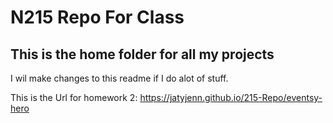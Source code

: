# N215 Repo For Class

## This is the home folder for all my projects

I wil make changes to this readme if I do alot of stuff.

This is the Url for homework 2: https://jatyjenn.github.io/215-Repo/eventsy-hero
